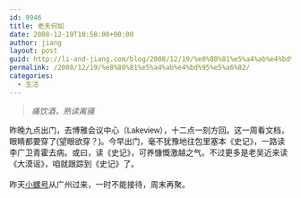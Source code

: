 ```yaml
---
id: 9946
title: 老夫何如
date: 2008-12-19T10:58:00+00:00
author: jiang
layout: post
guid: http://li-and-jiang.com/blog/2008/12/19/%e8%80%81%e5%a4%ab%e4%bd%95%e5%a6%82/
permalink: /2008/12/19/%e8%80%81%e5%a4%ab%e4%bd%95%e5%a6%82/
categories:
  - 生活
---
```

<blockquote dir="ltr" style="margin-right:0px">
  <div>
    <font face="Arial"><em>痛饮酒，熟读离骚</em></font>
  </div>
</blockquote>

<div>
  <font face="Arial">昨晚九点出门，去博雅会议中心（Lakeview），十二点一刻方回。这一周看文档，眼睛都要穿了(望眼欲穿？)。今早出门，毫不犹豫地往包里塞本《史记》，一路读李广卫青霍去病。或曰，读《史记》，可养慷慨激越之气。不过更多是老吴近来读《大漠谣》，咱就跟踪到《史记》了。</font>
</div>

<div>
  <font face="Arial"></font> 
</div>

<div>
  <font face="Arial">昨天<a href="http://panshanghu.spaces.live.com/blog/cns!48FF0CB3CA580A89!415.entry">小螺号</a>从广州过来，一时不能接待，周末再聚。</font>
</div>